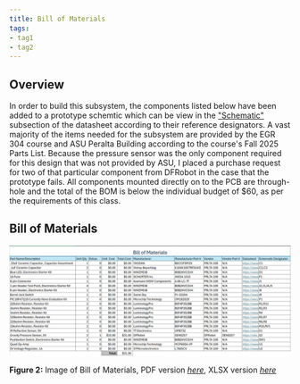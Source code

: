 ```yaml
---
title: Bill of Materials
tags:
- tag1
- tag2
---
```


## Overview
In order to build this subsystem, the components listed below have been added to a prototype schemtic which can be view in the ["Schematic"](https://hfsksn.github.io/04-Schematic/schematic/) subsection of the datasheet according to their reference designators. A vast majority of the items needed for the subsystem are provided by the EGR 304 course and ASU Peralta Building according to the course's Fall 2025 Parts List. Because the pressure sensor was the only component required for this design that was not provided by ASU, I placed a purchase request for two of that particular component from DFRobot in the case that the prototype fails. All components mounted directly on to the PCB are through-hole and the total of the BOM is below the individual budget of $60, as per the requirements of this class.

## Bill of Materials
![BOM](EGR304_BOM.png)

**Figure 2:** Image of Bill of Materials, PDF version [*here*](EGR304_IndividualSubsystemBOM.pdf), XLSX version [*here*](EGR304_IndividualSubsystemBOM.xlsx)
